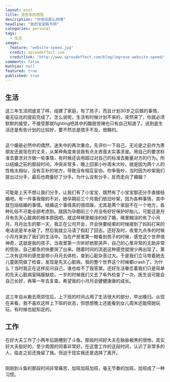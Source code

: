 ```yaml
---
layout: post
title: 这些年的感悟
description: "你依旧那么矫情"
headline: "我的宝宝韩书玥"
categories: personal
tags: 
  - 生活
image: 
  feature: "website-speed.jpg"
  credit: spreadeffect.com
  creditlink: "http://www.spreadeffect.com/blog/improve-website-speed/"
comments: false
mathjax: null
featured: true
published: true
---
```


## 生活
这三年生活彻底变了样，组建了家庭，有了孩子，而且计划30岁之后做的事情，毫无征兆的提前完成了。怎么说呢，生活有时候计划不来的，突然来了，你就必须默默的接受，不接受那就fighting吧其中的酸甜苦辣也只有自己知道了。说到底生活还是有些计划的比较好，要不然总是措手不及，很糗的。
##
   这个婚是必然中的偶然，迷失中的再次重合。先评价一下自己，无论是之前作为男朋友还是现在的丈夫，从某种角度来说我有点太吝啬太实事求是。用自己的要求标准去要求对方做一些事情，有时候还会用超过对自己的标准去衡量对方的行为。所以结婚之前的那段时间，冲突非常多，晚上回家小吵周末大吵。就是因为两个人的性格太相似，没有互补的地方，导致没有相互妥协。你争我吵，当时因为吵架我们提出过分手，最后也商量好了分手。为什么没有分手，反而走向了婚姻？
##
   可能是上天不想让我们分手，让我们有了小宝宝，既然有了小宝宝那还分手直接结婚吧。有一件事我做的不对，她孕期前三个月我们依旧吵架，因为各种事情，其中就包括结婚的事情。结婚这个事情真的很烦躁，尤其是两个家庭不在一个地方，各种礼俗不可能全部考虑到。就因为孕期前三个月没有好好保护好胎儿，可能这是月月有先天心脏病的根本原因吧。就这样稀里糊涂的结了婚，稀里糊涂的有了小月月。月月出生的那一天，我正在公司开会，开会快要结束的时候接到了妈妈打来的电话说是羊水破了。然后我就立马请了假赶了回去。还好及时，夜里九点多的时候小月月来到了我们的生活中。当在产房里第一眼看到孩子的时候，感觉这个世界很神奇，这就是我的孩子。当夜里第一次听好她那哭声，自己的心里非常的无助非常的慌张，自己都急的快要哭了出来。随着时间的流逝这种感觉就很少再出现了。第二次有这样的感觉是带小月月去体检，查到心脏杂音过大。于是我们立马带着她去儿童医院做了检查，发现是先天心脏病，我的整个世界这个时候都crash了。为什么？当时我正在这样反问自己，谁也给不了我答案。还好生活眷恋着我们只是简单的先天心脏病室隔膜缺损。一岁的时候我们又去了阜外检查了一次，医生说可能会自己长好，再等一年去复查。希望我的小月月会健健康康的成长。
##
   这三年自从搬去燕郊住后，上下班的时间占用了生活很大的部分，早出晚归。从现在来看，我不喜欢这样上下班的状态，但想想晚上还能看到女儿周末还能陪她玩玩，有时候也挺知足的。

## 工作
   在好大夫工作了小两年后跳槽到了斗鱼。那段时间好大夫在脉脉被黑的很惨。其实好大夫挺好的，至少周围的同事非常好。在这里工作的这段时间，认识了非常多的人，临走之前还挽留了我。但迫于现实我还是选择了离开。
##
   刚刚到斗鱼的那段时间非常痛苦，加班加班加班，毫无节奏的加班，加班成了一种习惯。